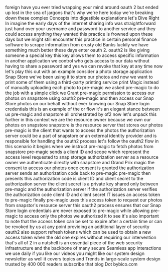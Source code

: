 foreign
have you ever tried wrapping your mind
around oauth 2 but ended up lost in the
sea of jargons that's why we're here
today we're breaking down these complex
Concepts into digestible explanations
let's Dive Right In
imagine the early days of the internet
sharing info was straightforward just
hand over your username and password to
another service and they could access
anything they wanted
this practice is frowned upon these days
but we might still encounter this
practice in certain personal finance
software to scrape information from
crusty old Banks luckily we have
something much better these days enter
oauth 2.
oauth2 is like giving someone a special
key this key allows them to access
specific information in another
application we control who gets access
to our data without having to share a
password and yes we can revoke that key
at any time
now let's play this out with an example
consider a photo storage application
Snap Store we've been using it to store
our photos and now we want to print some
of them using a third-party printing
service print Magic
instead of manually uploading each photo
to pre-magic we asked pre-magic to do
the job
with a simple click we Grant pre-magic
permission to access our photos on
snapstore
using oauth2 pre-magic and then access
our Snap Store photos on our behalf
without ever knowing our Snap Store
login credentials
this is an example of the or flow it's
an elegant stance between us pre-magic
and snapstore all orchestrated by of2
now let's unpack this further
in this context we are the resource
owner because we own our photos on
snapstore snapstore is the resource
server that stores our photos
pre-magic is the client that wants to
access the photos the authorization
server could be a part of snapstore or
an external identity provider and is
responsible for handling the oauth2
process
let's follow the oauth2 flow in this
scenario it begins when we instruct
pre-magic to fetch photos from snapstore
pre-magic sends a client ID and scope
which represent the access level
requested to snap storage authorization
server
as a resource owner we authenticate
directly with snapstore and Grand Prix
magic the consent to access our photos
once consent is granted the
authorization server sends an
authorization code back to pre-magic
pre-magic then presents this
authorization code is client ID and
client secret to the authorization
server
the client secret is a private key
shared only between pre-magic and the
authorization server
if the authorization server verifies the
authorization code client ID and client
secret IT issues an access token to
pre-magic
finally pre-magic uses this access token
to request our photos from snapstor's
resource server
this oauth2 process ensures that our
Snap Store login credentials are never
exposed to pre-magic while allowing
pre-magic to access only the photos we
authorized it to see
it's also important to note that the
access token can be set to expire after
a certain time or can be revoked by us
at any point providing an additional
layer of security
oauth2 also support refresh tokens which
can be used to obtain a new access token
when the old one expires without
requiring our intervention
that's all of 2 in a nutshell is an
essential piece of the web security
infrastructure and the backbone of many
secure Seamless app interactions we use
daily
if you like our videos you might like
our system design newsletter as well it
covers topics and Trends in large-scale
system design trusted by 400 000 readers
subscribe that blog Dot bybico.com